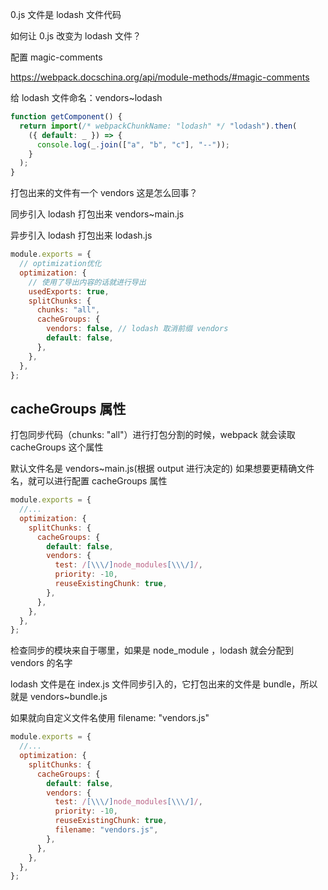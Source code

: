 0.js 文件是 lodash 文件代码

如何让 0.js 改变为 lodash 文件？

配置 magic-comments

https://webpack.docschina.org/api/module-methods/#magic-comments

给 lodash 文件命名：vendors~lodash

```js
function getComponent() {
  return import(/* webpackChunkName: "lodash" */ "lodash").then(
    ({ default: _ }) => {
      console.log(_.join(["a", "b", "c"], "--"));
    }
  );
}
```

打包出来的文件有一个 vendors 这是怎么回事？

同步引入 lodash 打包出来 vendors~main.js

异步引入 lodash 打包出来 lodash.js

```js
module.exports = {
  // optimization优化
  optimization: {
    // 使用了导出内容的话就进行导出
    usedExports: true,
    splitChunks: {
      chunks: "all",
      cacheGroups: {
        vendors: false, // lodash 取消前缀 vendors
        default: false,
      },
    },
  },
};
```

## cacheGroups 属性

打包同步代码（chunks: "all"）进行打包分割的时候，webpack 就会读取 cacheGroups 这个属性

默认文件名是 vendors~main.js(根据 output 进行决定的) 如果想要更精确文件名，就可以进行配置 cacheGroups 属性

```js
module.exports = {
  //...
  optimization: {
    splitChunks: {
      cacheGroups: {
        default: false,
        vendors: {
          test: /[\\\/]node_modules[\\\/]/,
          priority: -10,
          reuseExistingChunk: true,
        },
      },
    },
  },
};
```

检查同步的模块来自于哪里，如果是 node_module ，lodash 就会分配到 vendors 的名字

lodash 文件是在 index.js 文件同步引入的，它打包出来的文件是 bundle，所以就是 vendors~bundle.js

如果就向自定义文件名使用 filename: "vendors.js"

```js
module.exports = {
  //...
  optimization: {
    splitChunks: {
      cacheGroups: {
        default: false,
        vendors: {
          test: /[\\\/]node_modules[\\\/]/,
          priority: -10,
          reuseExistingChunk: true,
          filename: "vendors.js",
        },
      },
    },
  },
};
```

